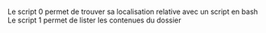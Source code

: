 Le script 0 permet de trouver sa localisation relative avec un script en bash
Le script 1 permet de lister les contenues du dossier